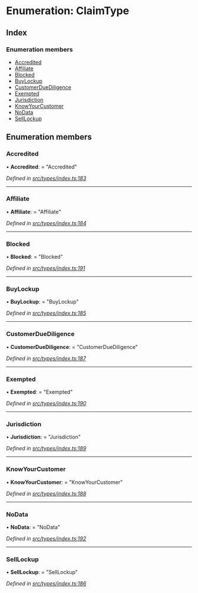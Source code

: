 # Enumeration: ClaimType

## Index

### Enumeration members

* [Accredited](_src_types_index_.claimtype.md#accredited)
* [Affiliate](_src_types_index_.claimtype.md#affiliate)
* [Blocked](_src_types_index_.claimtype.md#blocked)
* [BuyLockup](_src_types_index_.claimtype.md#buylockup)
* [CustomerDueDiligence](_src_types_index_.claimtype.md#customerduediligence)
* [Exempted](_src_types_index_.claimtype.md#exempted)
* [Jurisdiction](_src_types_index_.claimtype.md#jurisdiction)
* [KnowYourCustomer](_src_types_index_.claimtype.md#knowyourcustomer)
* [NoData](_src_types_index_.claimtype.md#nodata)
* [SellLockup](_src_types_index_.claimtype.md#selllockup)

## Enumeration members

###  Accredited

• **Accredited**: = "Accredited"

*Defined in [src/types/index.ts:183](https://github.com/PolymathNetwork/polymesh-sdk/blob/6f0a424/src/types/index.ts#L183)*

___

###  Affiliate

• **Affiliate**: = "Affiliate"

*Defined in [src/types/index.ts:184](https://github.com/PolymathNetwork/polymesh-sdk/blob/6f0a424/src/types/index.ts#L184)*

___

###  Blocked

• **Blocked**: = "Blocked"

*Defined in [src/types/index.ts:191](https://github.com/PolymathNetwork/polymesh-sdk/blob/6f0a424/src/types/index.ts#L191)*

___

###  BuyLockup

• **BuyLockup**: = "BuyLockup"

*Defined in [src/types/index.ts:185](https://github.com/PolymathNetwork/polymesh-sdk/blob/6f0a424/src/types/index.ts#L185)*

___

###  CustomerDueDiligence

• **CustomerDueDiligence**: = "CustomerDueDiligence"

*Defined in [src/types/index.ts:187](https://github.com/PolymathNetwork/polymesh-sdk/blob/6f0a424/src/types/index.ts#L187)*

___

###  Exempted

• **Exempted**: = "Exempted"

*Defined in [src/types/index.ts:190](https://github.com/PolymathNetwork/polymesh-sdk/blob/6f0a424/src/types/index.ts#L190)*

___

###  Jurisdiction

• **Jurisdiction**: = "Jurisdiction"

*Defined in [src/types/index.ts:189](https://github.com/PolymathNetwork/polymesh-sdk/blob/6f0a424/src/types/index.ts#L189)*

___

###  KnowYourCustomer

• **KnowYourCustomer**: = "KnowYourCustomer"

*Defined in [src/types/index.ts:188](https://github.com/PolymathNetwork/polymesh-sdk/blob/6f0a424/src/types/index.ts#L188)*

___

###  NoData

• **NoData**: = "NoData"

*Defined in [src/types/index.ts:192](https://github.com/PolymathNetwork/polymesh-sdk/blob/6f0a424/src/types/index.ts#L192)*

___

###  SellLockup

• **SellLockup**: = "SellLockup"

*Defined in [src/types/index.ts:186](https://github.com/PolymathNetwork/polymesh-sdk/blob/6f0a424/src/types/index.ts#L186)*
